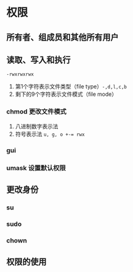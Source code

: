 # 权限

## 所有者、组成员和其他所有用户

## 读取、写入和执行
`-rwxrwxrwx`
1. 第1个字符表示文件类型（file type）`-,d,l,c,b`
2. 剩下的9个字符表示文件模式（file mode）

### chmod 更改文件模式
1. 八进制数字表示法
2. 符号表示法 `u, g, o +-= rwx` 

### gui

### umask 设置默认权限

## 更改身份

### su
### sudo
### chown

## 权限的使用

